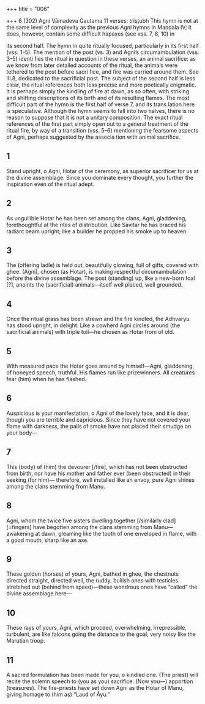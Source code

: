 +++
title = "006"

+++
6 (302) Agni
Vāmadeva Gautama
11 verses: triṣṭubh
This hymn is not at the same level of complexity as the previous Agni hymns in  Maṇḍala IV; it does, however, contain some difficult hapaxes (see vss. 7, 8, 10) in

its second half. The hymn in quite ritually focused, particularly in its first half (vss.  1–5). The mention of the post (vs. 3) and Agni’s circumambulation (vss. 3–5) identi fies the ritual in question in these verses, an animal sacrifice: as we know from later  detailed accounts of the ritual, the animals were tethered to the post before sacri
fice, and fire was carried around them. See III.8, dedicated to the sacrificial post. The subject of the second half is less clear, the ritual references both less precise  and more poetically enigmatic. It is perhaps simply the kindling of fire at dawn,  as so often, with striking and shifting descriptions of its birth and of its resulting  flames. The most difficult part of the hymn is the first half of verse 7, and its trans lation here is speculative.
Although the hymn seems to fall into two halves, there is no reason to suppose  that it is not a unitary composition. The exact ritual references of the first part  simply open out to a general treatment of the ritual fire, by way of a transition (vss.  5–6) mentioning the fearsome aspects of Agni, perhaps suggested by the associa
tion with animal sacrifice.
## 1
Stand upright, o Agni, Hotar of the ceremony, as superior sacrificer for  us at the divine assemblage.
Since you dominate every thought, you further the inspiration even of  the ritual adept.
## 2
As ungullible Hotar he has been set among the clans, Agni, gladdening,  forethoughtful at the rites of distribution.
Like Savitar he has braced his radiant beam upright; like a builder he  propped his smoke up to heaven.
## 3
The (offering ladle) is held out, beautifully glowing, full of gifts,
covered with ghee. (Agni), chosen (as Hotar), is making respectful
circumambulation before the divine assemblage.
The post (standing) up, like a new-born foal [?], anoints the (sacrificial)  animals—itself well placed, well grounded.
## 4
Once the ritual grass has been strewn and the fire kindled, the Adhvaryu  has stood upright, in delight.
Like a cowherd Agni circles around (the sacrificial animals) with triple  toil—he chosen as Hotar from of old.
## 5
With measured pace the Hotar goes around by himself—Agni,
gladdening, of honeyed speech, truthful.
His flames run like prizewinners. All creatures fear (him) when he has  flashed.
## 6
Auspicious is your manifestation, o Agni of the lovely face, and it is dear,  though you are terrible and capricious.
Since they have not covered your flame with darkness, the palls of smoke  have not placed their smudge on your body—
## 7
This (body) of (him) the devourer [/fire], which has not been obstructed  from birth, nor have his mother and father ever (been obstructed) in  their seeking (for him)— therefore, well installed like an envoy, pure Agni shines among the clans  stemming from Manu.
## 8
Agni, whom the twice five sisters dwelling together [/similarly clad]  [=fingers] have begotten among the clans stemming from Manu—
awakening at dawn, gleaming like the tooth of one enveloped in flame,  with a good mouth, sharp like an axe.
## 9
These golden (horses) of yours, Agni, bathed in ghee, the chestnuts  directed straight, directed well,
the ruddy, bullish ones with testicles stretched out (behind
from speed)—these wondrous ones have “called” the divine
assemblage here—
## 10
These rays of yours, Agni, which proceed, overwhelming, irrepressible,  turbulent,
are like falcons going the distance to the goal, very noisy like the
Marutian troop.
## 11
A sacred formulation has been made for you, o kindled one. (The  priest) will recite the solemn speech to (you as you) sacrifice. (Now
you—) apportion (treasures).
The fire-priests have set down Agni as the Hotar of Manu, giving
homage to (him as) “Laud of Āyu.”